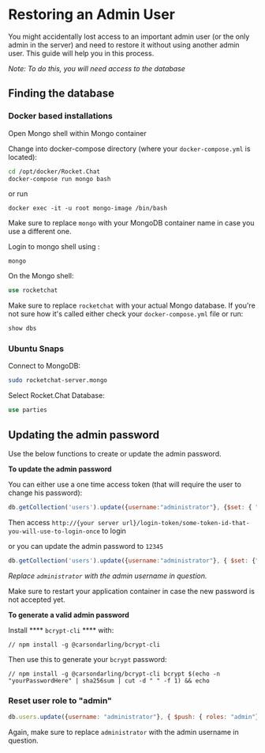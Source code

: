# Restoring an Admin User

You might accidentally lost access to an important admin user (or the only admin in the server) and need to restore it without using another admin user. This guide will help you in this process.

_Note: To do this, you will need access to the database_

## Finding the database

### Docker based installations

Open Mongo shell within Mongo container

Change into docker-compose directory (where your `docker-compose.yml` is located):

```bash
cd /opt/docker/Rocket.Chat
docker-compose run mongo bash
```

or run

```
docker exec -it -u root mongo-image /bin/bash
```

Make sure to replace `mongo` with your MongoDB container name in case you use a different one.

Login to mongo shell using :

```
mongo
```

On the Mongo shell:

```sql
use rocketchat
```

Make sure to replace `rocketchat` with your actual Mongo database. If you're not sure how it's called either check your `docker-compose.yml` file or run:

```sql
show dbs
```

### Ubuntu Snaps

Connect to MongoDB:

```bash
sudo rocketchat-server.mongo
```

Select Rocket.Chat Database:

```sql
use parties
```

## Updating the admin password

Use the below functions to create or update the admin password.

**To update the admin password**

You can either use a one time access token (that will require the user to change his password):

```javascript
db.getCollection('users').update({username:"administrator"}, {$set: { "services":{"loginToken":{"token":"some-token-id-that-you-will-use-to-login-once"}}, "requirePasswordChange":true} })
```

Then access `http://{your server url}/login-token/some-token-id-that-you-will-use-to-login-once` to login

or you can update the admin password to `12345`

```javascript
db.getCollection('users').update({username:"administrator"}, { $set: {"services" : { "password" : {"bcrypt" : "$2a$10$n9CM8OgInDlwpvjLKLPML.eizXIzLlRtgCh3GRLafOdR9ldAUh/KG" } } } })
```

_Replace `administrator` with the admin username in question._

Make sure to restart your application container in case the new password is not accepted yet.

**To generate a valid admin password**

Install \*\*\*\* `bcrypt-cli` \*\*\*\* with:

```
// npm install -g @carsondarling/bcrypt-cli
```

Then use this to generate your `bcrypt` password:

```
// npm install -g @carsondarling/bcrypt-cli bcrypt $(echo -n "yourPasswordHere" | sha256sum | cut -d " " -f 1) && echo
```

### Reset user role to "admin"

```javascript
db.users.update({username: "administrator"}, { $push: { roles: "admin"}})
```

Again, make sure to replace `administrator` with the admin username in question.
